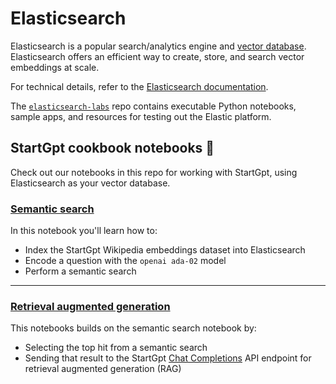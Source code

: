 # Elasticsearch

Elasticsearch is a popular search/analytics engine and [vector database](https://www.elastic.co/elasticsearch/vector-database).
Elasticsearch offers an efficient way to create, store, and search vector embeddings at scale.

For technical details, refer to the [Elasticsearch documentation](https://www.elastic.co/guide/en/elasticsearch/reference/current/knn-search.html).

The [`elasticsearch-labs`](https://github.com/elastic/elasticsearch-labs) repo contains executable Python notebooks, sample apps, and resources for testing out the Elastic platform.

## StartGpt cookbook notebooks 📒

Check out our notebooks in this repo for working with StartGpt, using Elasticsearch as your vector database.

### [Semantic search](https://github.com/khulnasoft/startgpt-cookbook/blob/main/examples/vector_databases/elasticsearch/elasticsearch-semantic-search.ipynb)

In this notebook you'll learn how to:

 - Index the StartGpt Wikipedia embeddings dataset into Elasticsearch
 - Encode a question with the `openai ada-02` model
 - Perform a semantic search

<hr>


### [Retrieval augmented generation](https://github.com/khulnasoft/startgpt-cookbook/blob/main/examples/vector_databases/elasticsearch/elasticsearch-retrieval-augmented-generation.ipynb)

This notebooks builds on the semantic search notebook by:

- Selecting the top hit from a semantic search
- Sending that result to the StartGpt [Chat Completions](https://platform.khulnasoft.com/docs/guides/gpt/chat-completions-api) API endpoint for retrieval augmented generation (RAG)

